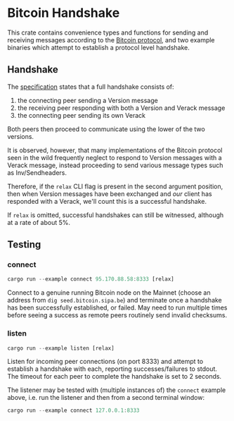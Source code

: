 # Bitcoin Handshake

This crate contains convenience types and functions for sending and receiving messages according to the [Bitcoin protocol](https://en.bitcoin.it/wiki/Protocol_documentation), and two example binaries which attempt to establish a protocol level handshake.

## Handshake
The [specification](https://en.bitcoin.it/wiki/Version_Handshake) states that a full handshake consists of:
1. the connecting peer sending a Version message
2. the receiving peer responding with both a Version and Verack message 
3. the connecting peer sending its own Verack 

Both peers then proceed to communicate using the lower of the two versions.

It is observed, however, that many implementations of the Bitcoin protocol seen in the wild frequently neglect to respond to Version messages with a Verack message, instead proceeding to send various message types such as Inv/Sendheaders. 

Therefore, if the `relax` CLI flag is present in the second argument position, then when Version messages have been exchanged and _our_ client has responded with a Verack, we'll count this is a successful handshake.

If `relax` is omitted, successful handshakes can still be witnessed, although at a rate of about 5%.

## Testing

### __connect__

```rust
cargo run --example connect 95.170.88.58:8333 [relax]
```
   
   Connect to a genuine running Bitcoin node on the Mainnet (choose an address from `dig seed.bitcoin.sipa.be`) and terminate once a handshake has been successfully established, or failed. May need to run multiple times before seeing a success as remote peers routinely send invalid checksums. 
    
### __listen__

```rust
cargo run --example listen [relax]
```

Listen for incoming peer connections (on port 8333) and attempt to establish a handshake with each, reporting successes/failures to stdout. The timeout for each peer to complete the handshake is set to 2 seconds. 
    
The listener may be tested with (multiple instances of) the `connect` example above, i.e. run the listener and then from a second terminal window:

```rust
cargo run --example connect 127.0.0.1:8333
```
    